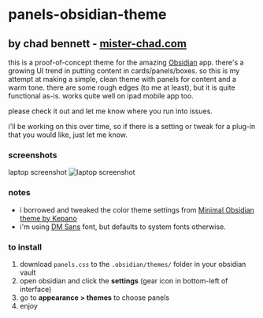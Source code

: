 # panels-obsidian-theme

## by chad bennett - [mister-chad.com](https://mister-chad.com/)

this is a proof-of-concept theme for the amazing [Obsidian](https://obsidian.md/) app. there's a growing UI trend in putting content in cards/panels/boxes. so this is my attempt at making a simple, clean theme with panels for content and a warm tone. there are some rough edges (to me at least), but it is quite functional as-is. works quite well on ipad mobile app too. 

please check it out and let me know where you run into issues. 

i'll be working on this over time, so if there is a setting or tweak for a plug-in that you would like, just let me know. 

### screenshots

laptop screenshot
![laptop screenshot](https://chad-bennett.github.io/panels-obsidian-theme/panels-laptop-screenshot.png)

### notes

- i borrowed and tweaked the color theme settings from [Minimal Obsidian theme by Kepano](https://github.com/kepano/obsidian-minimal)
- i'm using [DM Sans](https://fonts.google.com/specimen/DM+Sans) font, but defaults to system fonts otherwise.

### to install
1. download `panels.css` to the `.obsidian/themes/` folder in your obsidian vault
2. open obsidian and click the **settings** (gear icon in bottom-left of interface)
3. go to **appearance > themes** to choose panels
4. enjoy
